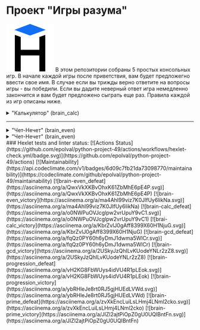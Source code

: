 # Проект "Игры разума"

[![Hexlet Ltd. logo](https://raw.githubusercontent.com/Hexlet/assets/master/images/hexlet_logo128.png)](https://ru.hexlet.io/?utm_source=github&utm_medium=link&utm_campaign=ru-test-assignments)
В этом репозитории собраны 5 простых консольных игр. 
В начале каждой игры после приветствия, вам будет предложегно ввести свое имя. 
В случае если вы трижды верно ответите на вопросы игры - вы победили. 
Если вы дадите неверный ответ игра немедленно закончится и вам будет предложено сыграть еще раз.
Правила каждой из игр описаны ниже.

<details>
 <summary>"Калькулятор" (brain_calc)</summary>
  Программа предлагает вам решить простое выражение. В случае 3-х правильных ответов подряд, вас поздравят, и игра закончится. В случае ошибки, игра закончится сразу и вам будет предложено сыграть еще раз.
<p></p>
 <details>
 <summary>Пример успешно сыгранной сессии: </summary>
  [![brai-calc_victory](https://asciinema.org/a/KbrZvlJ0gAff8399X60H1NjuG.svg)](https://asciinema.org/a/KbrZvlJ0gAff8399X60H1NjuG)
 </details>
</details>
<hr></hr>

<details>
 <summary>"Чет-Нечет" (brain_even)</summary>
  Программа предлагает определить, является ли предлагаемое число четным, если вы считаете, что число четное наберите "yes", если нечетным, наберите "no"  . В случае 3-х правильных ответов подряд, вас поздравят, и игра закончится. В случае ошибки, игра закончится сразу и вам будет предложено сыграть еще раз.
</details>
 
 <details>
 <summary>"Чет-Нечет" (brain_even)</summary>
  Программа предлагает определить, является ли предлагаемое число четным, если вы считаете, что число четное наберите "yes", если нечетным, наберите "no"  . В случае 3-х правильных ответов подряд, вас поздравят, и игра закончится. В случае ошибки, игра закончится сразу и вам будет предложено сыграть еще раз.
</details>
  ### Hexlet tests and linter status:
[![Actions Status](https://github.com/epolval/python-project-49/actions/workflows/hexlet-check.yml/badge.svg)](https://github.com/epolval/python-project-49/actions)
[![Maintainability](https://api.codeclimate.com/v1/badges/6d09c7fb21da73098770/maintainability)](https://codeclimate.com/github/epolval/python-project-49/maintainability)
[![brain-even_defeat](https://asciinema.org/a/QwxVkXKBvOhxK61ZbMhE6pE4P.svg)](https://asciinema.org/a/QwxVkXKBvOhxK61ZbMhE6pE4P)
[![brain-even_victory](https://asciinema.org/a/ma4AhI99viz7K0JlfUy6likNa.svg)](https://asciinema.org/a/ma4AhI99viz7K0JlfUy6likNa)
[![brain-calc_defeat](https://asciinema.org/a/o0NWPuOVJcglpw2vrUpuY9vC1.svg)](https://asciinema.org/a/o0NWPuOVJcglpw2vrUpuY9vC1)
[![brai-calc_victory](https://asciinema.org/a/KbrZvlJ0gAff8399X60H1NjuG.svg)](https://asciinema.org/a/KbrZvlJ0gAff8399X60H1NjuG)
[![brain-gcd_defeat](https://asciinema.org/a/fqQz0PY60h6yDmJ1dwma5WlCr.svg)](https://asciinema.org/a/fqQz0PY60h6yDmJ1dwma5WlCr)
[![brain-gcd_victory](https://asciinema.org/a/2USkyJzQhILvKUodeYNLr2zZ8.svg)](https://asciinema.org/a/2USkyJzQhILvKUodeYNLr2zZ8)
[![brain-progression_defeat](https://asciinema.org/a/vH2KG8FbWUys4idVU4R1pLEok.svg)](https://asciinema.org/a/vH2KG8FbWUys4idVU4R1pLEok)
[![brain-progression_victory](https://asciinema.org/a/ybRHleJe8rt0RJ5gjHUEdLVWd.svg)](https://asciinema.org/a/ybRHleJe8rt0RJ5gjHUEdLVWd)
[![brain-prime_defeat](https://asciinema.org/a/zvXkEncLuiLsLHmj4LNml2cko.svg)](https://asciinema.org/a/zvXkEncLuiLsLHmj4LNml2cko)
[![brain-prime_victory](https://asciinema.org/a/JIZl2ajtPiOpZ0gU0UQIBntFn.svg)](https://asciinema.org/a/JIZl2ajtPiOpZ0gU0UQIBntFn)
